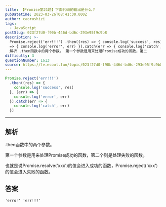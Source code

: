 ```yaml
---
title: 【Promise第21题】下面代码的输出是什么？
pubDatetime: 2023-03-26T08:41:30.000Z
author: caorushizi
tags:
  - JavaScript
postSlug: 023f27d0-f90b-446d-bd6c-293e95f9c9b8
description: >-
  Promise.reject('err!!!') .then((res) => { console.log('success', res) }, (err)
  => { console.log('error', err) }).catch(err => { console.log('catch', err) })
  解析 .then函数中的两个参数。 第一个参数是用来处理Promise成功的函数，第二
difficulty: 3
questionNumber: 1613
source: https://fe.ecool.fun/topic/023f27d0-f90b-446d-bd6c-293e95f9c9b8
---
```


```js
Promise.reject('err!!!')
  .then((res) => {
    console.log('success', res)
  }, (err) => {
    console.log('error', err)
  }).catch(err => {
    console.log('catch', err)
  })

```

---

## 解析

.then函数中的两个参数。

第一个参数是用来处理Promise成功的函数，第二个则是处理失败的函数。

也就是说Promise.resolve('xxx')的值会进入成功的函数，Promise.reject('xxx')的值会进入失败的函数。

## 答案
```
'error' 'err!!!'
```
